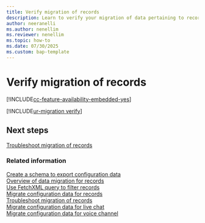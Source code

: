 ```yaml
---
title: Verify migration of records
description: Learn to verify your migration of data pertaining to records enabled for unified routing from source to target environments in Dynamics 365 Contact Center.
author: neeranelli
ms.author: nenellim
ms.reviewer: nenellim
ms.topic: how-to
ms.date: 07/30/2025
ms.custom: bap-template
---
```


# Verify migration of records

[!INCLUDE[cc-feature-availability-embedded-yes](../../includes/cc-feature-availability.md)]


[!INCLUDE[ur-migration verify](../../includes/cc-ur-migration-verify.md)]

## Next steps 

[Troubleshoot migration of records](migrate-config-data-troubleshoot.md)

### Related information

[Create a schema to export configuration data](/power-platform/admin/create-schema-export-configuration-data)  
[Overview of data migration for records](migrate-config-data-for-records-overview.md)  
[Use FetchXML query to filter records](use-fetchxml-filter-records.md)  
[Migrate configuration data for records](migrate-record-routing-config-using-solutions.md)  
[Troubleshoot migration of records](migrate-config-data-troubleshoot.md)  
[Migrate configuration data for live chat](migrate-config-data-for-live-chat.md)  
[Migrate configuration data for voice channel](migrate-config-data-for-voice-channel.md)   
